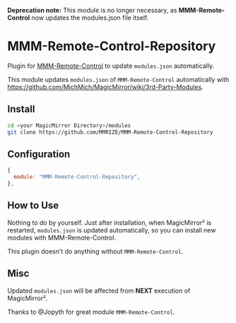 **Deprecation note:** This module is no longer necessary, as **MMM-Remote-Control** now updates the modules.json file itself.

# MMM-Remote-Control-Repository

Plugin for [MMM-Remote-Control](https://github.com/Jopyth/MMM-Remote-Control) to update `modules.json` automatically.

This module updates `modules.json` of `MMM-Remote-Control` automatically with <https://github.com/MichMich/MagicMirror/wiki/3rd-Party-Modules>.

## Install

```sh
cd <your MagicMirror Directory>/modules
git clone https://github.com/MMRIZE/MMM-Remote-Control-Repository
```

## Configuration

```js
{
  module: "MMM-Remote-Control-Repository",
},
```

## How to Use

Nothing to do by yourself. Just after installation, when MagicMirror² is restarted, `modules.json` is updated automatically, so you can install new modules with MMM-Remote-Control.

This plugin doesn't do anything without `MMM-Remote-Control`.

## Misc

Updated `modules.json` will be affected from **NEXT** execution of MagicMirror².

Thanks to @Jopyth for great module `MMM-Remote-Control`.
